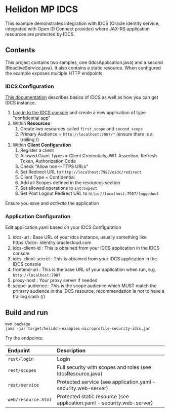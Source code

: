# Helidon MP IDCS

This example demonstrates integration with IDCS (Oracle identity service, integrated with Open ID Connect provider) where JAX-RS application resources are protected by IDCS.

## Contents

This project contains two samples, one (IdcsApplication.java) and a second (ReactiveService.java). It also contains a static resource. When configured the example exposes multiple HTTP endpoints.

### IDCS Configuration

[This documentation](https://docs.oracle.com/en/cloud/paas/identity-cloud/uaids/oracle-identity-cloud-service.html#GUID-BC4769EE-258A-4B53-AED5-6BA9888C8275) describes basics of IDCS as well as how you can get IDCS instance.

1. [Log in to the IDCS console](https://docs.oracle.com/en/cloud/paas/identity-cloud/uaids/how-access-oracle-identity-cloud-service.html) and create a new application of type "confidential app"
2. Within  **Resources**
    1. Create two resources called `first_scope` and `second_scope`
    2. Primary Audience = `http://localhost:7987/"`   (ensure there is a trailing /)
3. Within **Client Configuration**
    1. Register a client
    2. Allowed Grant Types = Client Credentials,JWT Assertion, Refresh Token, Authorization Code
    3. Check "Allow non-HTTPS URLs"
    4. Set Redirect URL to `http://localhost:7987/oidc/redirect`
    5. Client Type = Confidential
    6. Add all Scopes defined in the resources section
    7. Set allowed operations to `Introspect`
    8. Set Post Logout Redirect URL to `http://localhost:7987/loggedout`

Ensure you save and *activate* the application

### Application Configuration

Edit application.yaml based on your IDCS Configuration

1. idcs-uri  : Base URL of your idcs instance, usually something like https://idcs-<longnumber>.identity.oraclecloud.com
2. idcs-client-id  : This is obtained from your IDCS application in the IDCS console
3. idcs-client-secret   : This is obtained from your IDCS application in the IDCS console
4. frontend-uri : This is the base URL of your application when run, e.g. `http://localhost:7987`
5. proxy-host   : Your proxy server if needed
6. scope-audience : This is the scope audience which MUST match the primary audience in the IDCS resource, recommendation is not to have a trailing slash (/)

## Build and run

```shell
mvn package
java -jar target/helidon-examples-microprofile-security-idcs.jar
```

Try the endpoints:

| Endpoint            | Description                                                            |
|:--------------------|:-----------------------------------------------------------------------|
| `rest/login`        | Login                                                                  |
| `rest/scopes`       | Full security with scopes and roles (see IdcsResource.java)            |
| `rest/service`      | Protected service (see application.yaml - security.web-server)         |
| `web/resource.html` | Protected static resource (see application.yaml - security.web-server) |
